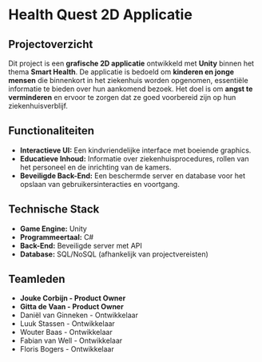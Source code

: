 # Health Quest 2D Applicatie

## Projectoverzicht

Dit project is een **grafische 2D applicatie** ontwikkeld met **Unity** binnen het thema **Smart Health**. De applicatie is bedoeld om **kinderen en jonge mensen** die binnenkort in het ziekenhuis worden opgenomen, essentiële informatie te bieden over hun aankomend bezoek. Het doel is om **angst te verminderen** en ervoor te zorgen dat ze goed voorbereid zijn op hun ziekenhuisverblijf.

## Functionaliteiten

- **Interactieve UI:** Een kindvriendelijke interface met boeiende graphics.
- **Educatieve Inhoud:** Informatie over ziekenhuisprocedures, rollen van het personeel en de inrichting van de kamers.
- **Beveiligde Back-End:** Een beschermde server en database voor het opslaan van gebruikersinteracties en voortgang.

## Technische Stack

- **Game Engine:** Unity
- **Programmeertaal:** C#
- **Back-End:** Beveiligde server met API
- **Database:** SQL/NoSQL (afhankelijk van projectvereisten)

## Teamleden

- **Jouke Corbijn - Product Owner**
- **Gitta de Vaan - Product Owner**
- Daniël van Ginneken - Ontwikkelaar
- Luuk Stassen - Ontwikkelaar
- Wouter Baas - Ontwikkelaar
- Fabian van Well - Ontwikkelaar
- Floris Bogers - Ontwikkelaar

